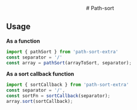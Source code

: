 <div align="center">
# Path-sort
</div>

## Usage
**As a function**
```typescript
import { pathSort } from 'path-sort-extra'
const separator = '/'
const array = pathSort(arrayToSort, separator);
```

**As a sort callback function**
```typescript
import { sortCallback } from 'path-sort-extra'
const separator = '/',
const sortFn = sortCallback(separator);
array.sort(sortCallback);
```
